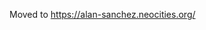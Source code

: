 <!doctype html>
<html>
  <head>
    <meta charset="utf-8" />
    <title>Porfolio was moved</title>
  </head>
  <body>
	<p>Moved to <a href="https://alan-sanchez.neocities.org/">https://alan-sanchez.neocities.org/ </p>
  </body>
</html>
